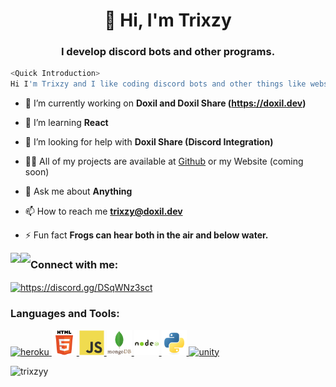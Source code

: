 <h1 align="center">👋 Hi, I'm Trixzy</h1>
<h3 align="center">I develop discord bots and other programs. </h3>

```js
<Quick Introduction>
Hi I'm Trixzy and I like coding discord bots and other things like websites and applications you can use on your PC!
```


- 🔭 I’m currently working on **Doxil and Doxil Share (https://doxil.dev)**

- 🌱 I’m learning **React**

- 🤝 I’m looking for help with **Doxil Share (Discord Integration)**

- 👨‍💻 All of my projects are available at [Github](Github) or my Website (coming soon)

- 💬 Ask me about **Anything**

- 📫 How to reach me **trixzy@doxil.dev**

- ⚡ Fun fact **Frogs can hear both in the air and below water.**

<img align="left" src="https://github-readme-stats.vercel.app/api?username=trixzyy&count_private=true&line_height=21&show_icons=true&hide_border=true&theme=tokyonight"/>
<img align="left" src="https://github-readme-stats.vercel.app/api/top-langs/?username=trixzyy&layout=compact&card_width=445&hide_border=true&theme=tokyonight"/>

<h3 align="left">Connect with me:</h3>
<p align="left">
<a href="https://discord.gg/https://discord.gg/vPa2HcueMW" target="blank"><img align="center" src="https://cdn.jsdelivr.net/npm/simple-icons@3.0.1/icons/discord.svg" alt="https://discord.gg/DSqWNz3sct" height="30" width="40" /></a>
</p>

<h3 align="left">Languages and Tools:</h3>
<p align="left"> <a href="https://heroku.com" target="_blank"> <img src="https://www.vectorlogo.zone/logos/heroku/heroku-icon.svg" alt="heroku" width="40" height="40"/> </a> <a href="https://www.w3.org/html/" target="_blank"> <img src="https://raw.githubusercontent.com/devicons/devicon/master/icons/html5/html5-original-wordmark.svg" alt="html5" width="40" height="40"/> </a> <a href="https://developer.mozilla.org/en-US/docs/Web/JavaScript" target="_blank"> <img src="https://raw.githubusercontent.com/devicons/devicon/master/icons/javascript/javascript-original.svg" alt="javascript" width="40" height="40"/> </a> <a href="https://www.mongodb.com/" target="_blank"> <img src="https://raw.githubusercontent.com/devicons/devicon/master/icons/mongodb/mongodb-original-wordmark.svg" alt="mongodb" width="40" height="40"/> </a> <a href="https://nodejs.org" target="_blank"> <img src="https://raw.githubusercontent.com/devicons/devicon/master/icons/nodejs/nodejs-original-wordmark.svg" alt="nodejs" width="40" height="40"/> </a> <a href="https://www.python.org" target="_blank"> <img src="https://raw.githubusercontent.com/devicons/devicon/master/icons/python/python-original.svg" alt="python" width="40" height="40"/> </a> <a href="https://unity.com/" target="_blank"> <img src="https://www.vectorlogo.zone/logos/unity3d/unity3d-icon.svg" alt="unity" width="40" height="40"/> </a> </p>
<p> <img src="https://komarev.com/ghpvc/?username=trixzyy&label=Profile%20views&color=0e75b6&style=flat" alt="trixzyy" /> </p>
